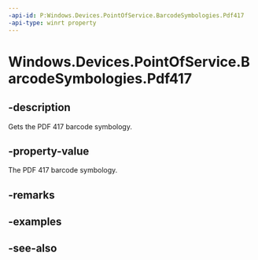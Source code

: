 ```yaml
---
-api-id: P:Windows.Devices.PointOfService.BarcodeSymbologies.Pdf417
-api-type: winrt property
---
```


<!-- Property syntax
public uint Pdf417 { get; }
-->

# Windows.Devices.PointOfService.BarcodeSymbologies.Pdf417

## -description
Gets the PDF 417 barcode symbology.

## -property-value
The PDF 417 barcode symbology.

## -remarks

## -examples

## -see-also
